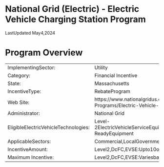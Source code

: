 # National Grid (Electric) - Electric Vehicle Charging Station Program  

LastUpdated May4,2024  

# Program Overview  

<html><body><table><tr><td>ImplementingSector:</td><td>Utility</td></tr><tr><td>Category:</td><td>Financial Incentive</td></tr><tr><td>State:</td><td>Massachusetts</td></tr><tr><td>IncentiveType:</td><td>RebateProgram</td></tr><tr><td>Web Site:</td><td>https://www.nationalgridus.com/MA-Business/Energy-Saving-Programs/Electric-Vehicle- Charging-Station-Program</td></tr><tr><td>Administrator:</td><td>National Grid</td></tr><tr><td>EligibleElectricVehicleTechnologies:</td><td>Level-2ElectricVehicleServiceEquipment,DirectCurrentFastChargingEquipment,Make- ReadyEquipment</td></tr><tr><td>ApplicableSectors:</td><td>Commercial,LocalGovernment,Schools,StateGovernment,MultifamilyResidential</td></tr><tr><td>IncentiveAmount:</td><td>Level2,DcFC,EVSE:Upto10o%,variesbasedonlocationandchargingstationtype</td></tr><tr><td>Maximum Incentive:</td><td>Level2,DcFC,EVSE:Variesbasedonlocationandchargingstationtype</td></tr></table></body></html>  